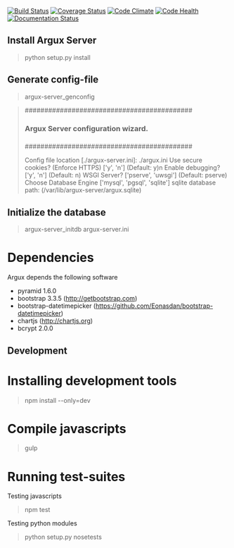 [![Build Status](https://travis-ci.org/argux/server.svg?branch=master)](https://travis-ci.org/argux/server)
[![Coverage Status](https://coveralls.io/repos/argux/server/badge.svg?branch=master&service=github)](https://coveralls.io/github/argux/server?branch=master)
[![Code Climate](https://codeclimate.com/github/argux/server/badges/gpa.svg)](https://codeclimate.com/github/argux/server)
[![Code Health](https://landscape.io/github/argux/server/master/landscape.svg?style=flat)](https://landscape.io/github/argux/server/master)
[![Documentation Status](https://readthedocs.org/projects/argux-server/badge/?version=latest)](http://argux-server.readthedocs.org/en/latest/?badge=latest)

## Install Argux Server ##

>  python setup.py install

## Generate config-file
> argux-server_genconfig

>    ###########################################
>    ###                                     ###
>    ### Argux Server configuration wizard.  ###
>    ###                                     ###
>    ###########################################
>     
>    Config file location [./argux-server.ini]: ./argux.ini
>    Use secure cookies? (Enforce HTTPS) ['y', 'n'] (Default: y)n
>    Enable debugging? ['y', 'n'] (Default: n)
>    WSGI Server? ['pserve', 'uwsgi'] (Default: pserve)
>    Choose Database Engine ['mysql', 'pgsql', 'sqlite'] sqlite
>    database path: (/var/lib/argux-server/argux.sqlite)

## Initialize the database
>  argux-server_initdb argux-server.ini

# Dependencies
Argux depends the following software

 - pyramid 1.6.0
 - bootstrap 3.3.5 (http://getbootstrap.com)
 - bootstrap-datetimepicker (https://github.com/Eonasdan/bootstrap-datetimepicker)
 - chartjs (http://chartjs.org)
 - bcrypt 2.0.0

## Development

# Installing development tools

> npm install --only=dev

# Compile javascripts
> gulp

# Running test-suites

Testing javascripts
> npm test

Testing python modules
> python setup.py nosetests
